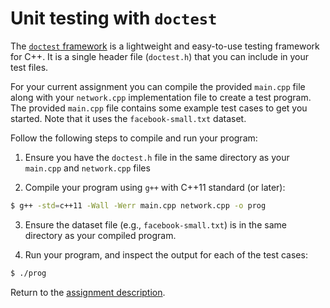 # Unit testing with `doctest`

The [`doctest` framework](https://github.com/doctest/doctest) is a
lightweight and easy-to-use testing framework for C++.  It is a single
header file (`doctest.h`) that you can include in your test files.

For your current assignment you can compile the provided `main.cpp`
file along with your `network.cpp` implementation file to create a test
program.  The provided `main.cpp` file contains some example test cases
to get you started.  Note that it uses the `facebook-small.txt` dataset.

Follow the following steps to compile and run your program:

1. Ensure you have the `doctest.h` file in the same directory as your
   `main.cpp` and `network.cpp` files

2. Compile your program using `g++` with C++11 standard (or later):
```bash
$ g++ -std=c++11 -Wall -Werr main.cpp network.cpp -o prog
```

3. Ensure the dataset file (e.g., `facebook-small.txt`) is in the 
   same directory as your compiled program.

4. Run your program, and inspect the output for each of the test cases:
```bash
$ ./prog
```

Return to the [assignment description](./readme.md).
